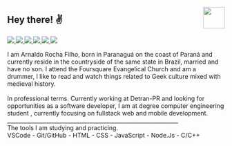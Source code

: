 
<p>
  <img src="https://github.com/arnaldorocha/arnaldorocha/blob/master/.github/assets/Sem%20t%C3%ADtulo2.png" width="50"  align="right" />
</p>
  <h2>
  Hey there! ✌️
    </h2>
<p>
<a 
   href="http://api.whatsapp.com/send?1=pt_BR&phone=5542988297314" 
   alt="WhatsApp"
   target="blank" 
   >  
  <img src="https://img.shields.io/badge/-Whatsapp-4CA143?style=flat-square&labelColor=4CA143&logo=whatsapp&logoColor=white&link" />
  </a>
  <a href="mailto:arnaldorochafilho@gmail.com"
     alt="https://mail.google.com"
     target="blank"
     >
  </a>
  <a
     href="https://www.linkedin.com/in/arnaldo-rocha-filho-52ba03163/"
     alt="LinkedIn"
     Target="blank"
     >
    <img src="https://img.shields.io/badge/-LinkedIn-blue?style=flat-square&logo=Linkedin&logoColor=white&link" />
  </a>
  <a
     href="https://github.com/arnaldorocha"
     alt="GitHub"
     target="blank"
     >
    <img src="https://img.shields.io/badge/-Github-000?style=flat-square&logo=Github&logoColor=white&link" />
  </a>
    <a
    href="https://www.facebook.com/supernaldo/" 
    alt="Facebook"
    target="blank"
  >
    <img src="https://img.shields.io/badge/-Facebook-006?style=flat-square&logo=Facebook&logoColor=white&link" />
  </a>
  <a
    href="https://www.instagram.com/arnaldorochafilho" 
    alt="Instagram"
    target="blank"
       >
    <img src="https://img.shields.io/badge/-Instagram-993399?style=flat-square&logo=Instagram&logoColor=white&link" />
  </a>
    <a
    href="mailto:arnaldorochafilho@gmail.com" 
    alt="Gmail"
    target="blank"
  >
    <img src="https://img.shields.io/badge/-Gmail-c14438?style=flat-square&logo=Gmail&logoColor=white&link=mailto:arnaldorochafilho@gmail.com" />
  </a>
     
<p>
 I am Arnaldo Rocha Filho, born in Paranaguá on the coast of Paraná and currently reside in the countryside of the same state in Brazil, married and have no son. I attend the Foursquare Evangelical Church and am a drummer, I like to read and watch things related to Geek culture mixed with medieval history.
 <br><br>
In professional terms. Currently working at Detran-PR and looking for opportunities as a software developer, I am at degree computer engineering student , currently focusing on fullstack web and mobile development.
 <br>
______________________________________________________________
 <br>
The tools I am studying and practicing.<br>
VSCode - Git/GitHub - HTML - CSS - JavaScript - Node.Js - C/C++

</p>
   
   </p>


